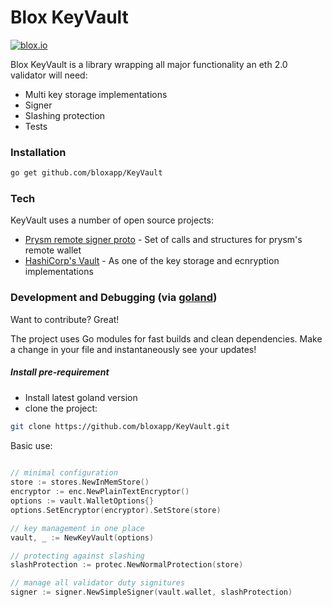 # Blox KeyVault


[![blox.io](https://s3.us-east-2.amazonaws.com/app-files.blox.io/static/media/powered_by.png)](https://blox.io)

Blox KeyVault is a library wrapping all major functionality an eth 2.0 validator will need:
  - Multi key storage implementations
  - Signer
  - Slashing protection
  - Tests


### Installation

 ```sh
go get github.com/bloxapp/KeyVault
   ```

### Tech

KeyVault uses a number of open source projects:

* [Prysm remote signer proto](github.com/wealdtech/eth2-signer-api) - Set of calls and structures for prysm's remote wallet
* [HashiCorp's Vault](https://github.com/hashicorp/vault) - As one of the key storage and ecnryption implementations


### Development and Debugging (via [goland](https://www.jetbrains.com/go/))

Want to contribute? Great!

The project uses Go modules for fast builds and clean dependencies.
Make a change in your file and instantaneously see your updates!

##### Install pre-requirement
* Install latest goland version
* clone the project:
```sh
git clone https://github.com/bloxapp/KeyVault.git
```

Basic use:
```go
	
// minimal configuration
store := stores.NewInMemStore()
encryptor := enc.NewPlainTextEncryptor()
options := vault.WalletOptions{}
options.SetEncryptor(encryptor).SetStore(store)

// key management in one place
vault, _ := NewKeyVault(options)

// protecting against slashing
slashProtection := protec.NewNormalProtection(store)

// manage all validator duty signitures
signer := signer.NewSimpleSigner(vault.wallet, slashProtection)
```
